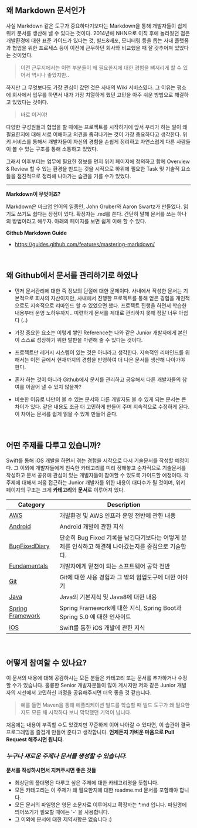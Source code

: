 ## 왜 Markdown 문서인가

사실 Markdown 같은 도구가 중요하다기보다는 Markdown을 통해 개발자들이 쉽게 위키 문서를 생산해 낼 수 있다는 것이다. 2014년에 NHN으로 이직 후에 놀라웠던 점은 개발환경에 대한 표준 가이드가 있다는 것, 빌드&배포, 모니터링 등을 돕는 사내 플랫폼과 협업을 위한 프로세스 등이 이전에 근무하던 회사와 비교했을 때 잘 갖추어져 있었다는 것이었다. 

> 이전 근무지에서는 이런 부분들이 왜 필요한지에 대한 경험을 뼈저리게 할 수 있어서 역시나 좋았지만..

하지만 그 무엇보다도 가장 관심이 갔던 것은 사내의 Wiki 서비스였다. 그 이유는 평소에 회사에서 업무를 하면서 내가 가장 치열하게 했던 고민을 아주 쉬운 방법으로 해결하고 있었다는 것이다.

> 바로 이거야! 

다양한 구성원들과 협업을 할 때에는 프로젝트를 시작하기에 앞서 우리가 하는 일이 왜 필요한지에 대해 서로 이해하고 의견을 좁혀나가는 것이 가장 중요하다고 생각한다. 위키 서비스를 통해서 개발자들이 자신의 경험을 손쉽게 정리하고 자연스럽게 다른 사람들이 볼 수 있는 구조를 통해 소통하고 있었다.

그래서 이후부터는 업무에 필요한 정보를 먼저 위키 페이지에 정의하고 함께 Overview & Review 할 수 있는 환경을 만드는 것을 시작으로 하위에 필요한 Task 및 기술적 요소들을 점진적으로 정리해 나아가는 습관을 기를 수가 있었다.

---

**Markdown이 무엇이죠?**

Markdown은 마크업 언어의 일종인, John Gruber와 Aaron Swartz가 만들었다. 읽기도 쓰기도 쉽다는 장점이 있다. 확장자는 .md를 쓴다. 간단히 말해 문서를 쓰는 하나의 방법이라고 해두자. 아래의 페이지를 보면 쉽게 이해 할 수 있다.

**Github Markdown Guide**
- https://guides.github.com/features/mastering-markdown/

<br>

## 왜 Github에서 문서를 관리하기로 하였나

- 먼저 문서관리에 대한 즉 정보의 단절에 대한 문제이다. 사내에서 작성한 문서는 기본적으로 회사의 자산이지만, 사내에서 진행한 프로젝트를 통해 얻은 경험을 개인적으로도 지속적으로 리마인드 할 수 있었으면 했다. 프로젝트 진행을 하면서 학습한 내용부터 운영 노하우까지.. 미련하게 문서를 제대로 관리하지 못해 정말 너무 아쉽다 (..)

- 가장 중요한 요소는 이렇게 쌓인 Reference는 나와 같은 Junior 개발자에게 본인이 스스로 성장하기 위한 발판을 마련해 줄 수 있다는 것이다.

- 프로젝트만 레거시 시스템이 있는 것은 아니라고 생각한다. 지속적인 리마인드를 위해서는 이전 글에서 현재까지의 경험을 반영하여 더 나은 문서를 생산해 나아가야 한다.

- 혼자 하는 것이 아니라 Github에서 문서를 관리하고 공유해서 다른 개발자들의 참여를 이끌어 낼 수 있지 않을까?

- 비슷한 이유로 나만이 볼 수 있는 문서와 다른 개발자도 볼 수 있게 되는 문서는 큰 차이가 있다. 같은 내용도 조금 더 고민하게 만들어 주며 지속적으로 수정하게 된다. 이 차이는 문서를 쉽게 읽을 수 있게 만들어 준다.

<br>

## 어떤 주제를 다루고 있습니까?

Swift를 통해 iOS 개발을 하면서 겪는 경험을 시작으로 다시 기술문서를 작성할 예정이다. 그 이외에 개발자들에게 친숙한 카테고리를 미리 정해놓고 순차적으로 기술문서를 작성하고 문서 공유에 관심이 있는 개발자들이 참여할 수 있도록 가이드할 예정이다. 각 주제에 대해서 처음 접근하는 Junior 개발자를 위한 내용이 대다수가 될 것이며, 위키 페이지의 구조는 크게 **카테고리**와 **문서**로 이루어져 있다.

| Category | Description |
| --- | --- |
| [AWS](https://github.com/wjdsupj/stunstun-wiki/tree/master/AWS) | 개발환경 및 AWS 인프라 운영 전반에 관한 내용 |
| [Android](https://github.com/wjdsupj/stunstun-wiki/tree/master/Android) | Android 개발에 관한 지식 |
| [BugFixedDiary](https://github.com/wjdsupj/stunstun-wiki/tree/master/BugFixedDiary)| 단순히 Bug Fixed 기록을 남긴다기보다는 어떻게 문제를 인식하고 해결해 나아갔는지를 중점으로 기술한다. |
| [Fundamentals](https://github.com/wjdsupj/stunstun-wiki/tree/master/Fundamentals) | 개발자에게 밑천이 되는 소프트웨어 공학 전반 |
| [Git](https://github.com/wjdsupj/stunstun-wiki/tree/master/Git) | Git에 대한 사용 경험과 그 밖의 협업도구에 대한 이야기 |
| [Java](https://github.com/wjdsupj/stunstun-wiki/tree/master/Java) | Java의 기본지식 및 Java8에 대한 내용 |
| [Spring Framework](https://github.com/wjdsupj/stunstun-wiki/tree/master/Spring) | Spring Framework에 대한 지식, Spring Boot과 Spring 5.0 에 대한 인사이트 |
| [iOS](https://github.com/wjdsupj/stunstun-wiki/tree/master/iOS) | Swift를 통한 iOS 개발에 관한 지식 |

<br>

## 어떻게 참여할 수 있나요?

이 문서의 내용에 대해 공감하시는 모든 분들은 카테고리 또는 문서를 추가하거나 수정할 수가 있습니다. 훌륭한 Senior 개발자분들이 많이 계시지만 저와 같은 Junior 개발자의 시선에서 고민하신 과정을 공유해주시면 더욱 좋을 것 같습니다.
> 예를 들면 Maven을 통해 애플리케이션 빌드를 학습할 때 빌드 도구가 왜 필요한지도 모른 채 시작하다 보니 막막했던 기억이 납니다.

처음에는 내용이 부족할 수도 있겠지만 꾸준하게 이어 나아갈 수 있다면, 이 습관이 결국 프로그래밍을 즐겁게 만들어 준다고 생각합니다. **언제든지 가벼운 마음으로 Pull Request 해주시면 됩니다.**

### _누구나 새로운 주제나 문서를 생성할 수 있습니다._

**문서를 작성하시면서 지켜주시면 좋은 것들**
- 최상단의 폴더명은 다루고 싶은 주제에 대한 카테고리명을 뜻합니다.
- 모든 카테고리는 이 주제가 왜 필요한지에 대한 readme.md 문서를 포함해야 합니다.
- 모든 문서의 파일명은 영문 소문자로 이루어지고 확장자는 *.md 입니다. 파일명에 띄어쓰기가 필요할 때에는 '-' 을 사용합니다.
- 그 이외에 문서에 대한 제약사항은 없습니다 :)

<br>
